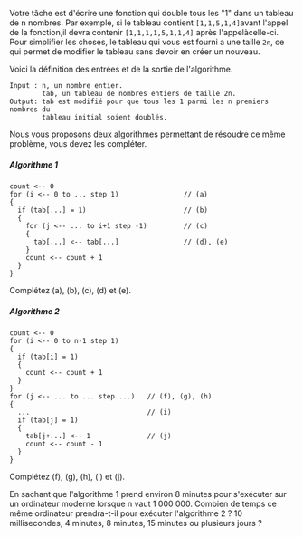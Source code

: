 Votre tâche est d'écrire une fonction qui double tous les "1" dans un tableau de n nombres. Par exemple, si le tableau contient `[1,1,5,1,4]`avant l'appel de la fonction,il devra contenir `[1,1,1,1,5,1,1,4]` après l'appelàcelle-ci. Pour simplifier les choses, le tableau qui vous est fourni a une taille `2n`, ce qui permet de modifier le tableau sans devoir en créer un nouveau.

Voici la définition des entrées et de la sortie de l'algorithme.

~~~
Input : n, un nombre entier.
        tab, un tableau de nombres entiers de taille 2n.
Output: tab est modifié pour que tous les 1 parmi les n premiers nombres du 
        tableau initial soient doublés. 
~~~

Nous vous proposons deux algorithmes permettant de résoudre ce même problème, vous devez les compléter.

##### Algorithme 1 #####
~~~
count <-- 0
for (i <-- 0 to ... step 1)                // (a)
{
  if (tab[...] = 1)                        // (b)
  {
    for (j <-- ... to i+1 step -1)         // (c)
    {
      tab[...] <-- tab[...]                // (d), (e)
    }
    count <-- count + 1
  }
}
~~~
Complétez (a), (b), (c), (d) et (e).

##### Algorithme 2 #####
~~~
count <-- 0
for (i <-- 0 to n-1 step 1)
{
  if (tab[i] = 1) 
  {
    count <-- count + 1  
  }
}
for (j <-- ... to ... step ...)   // (f), (g), (h)
{
  ...                             // (i)
  if (tab[j] = 1) 
  {
    tab[j+...] <-- 1              // (j)  
    count <-- count - 1
  }
}
~~~

Complétez (f), (g), (h), (i) et (j).

En sachant que l'algorithme 1 prend environ 8 minutes pour s'exécuter sur un ordinateur moderne lorsque n vaut 1 000 000. Combien de temps ce même ordinateur prendra-t-il pour exécuter l'algorithme 2 ? 10 millisecondes, 4 minutes, 8 minutes, 15 minutes ou plusieurs jours ?
